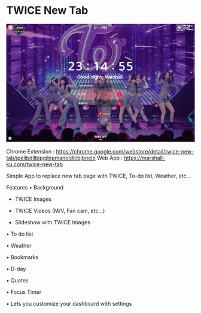 # TWICE New Tab

<img src="./thumbnail.jpg" alt="TWICE New Tab">

Chrome Extension : https://chrome.google.com/webstore/detail/twice-new-tab/jpelibdllbipgjlnpmanoldlcbjbnelo
Web App : https://marshall-ku.com/twice-new-tab

Simple App to replace new tab page with TWICE, To-do list, Weather, etc...

Features
• Background

  - TWICE Images
  
  - TWICE Videos (M/V, Fan cam, etc...)
  
  - Slideshow with TWICE Images
  
• To do list

• Weather

• Bookmarks

• D-day

• Quotes

• Focus Timer

• Lets you customize your dashboard with settings
